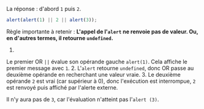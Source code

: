 La réponse : d'abord `1` puis `2`.

```js run
alert(alert(1) || 2 || alert(3));
```

Règle importante à retenir : **L'appel de l'`alert` ne renvoie pas de valeur.
Ou, en d'autres termes, il retourne `undefined`.**

1.
Le premier OR `||` évalue son opérande gauche `alert(1)`.
Cela affiche le premier message avec `1`.
2.
L'`alert` retourne `undefined`, donc OR passe au deuxième opérande en recherchant une valeur vraie.
3.
Le deuxième opérande `2` est vrai (car supérieur à 0), donc l'exécution est interrompue, `2` est renvoyé puis affiché par l'alerte externe.

Il n'y aura pas de `3`, car l'évaluation n'atteint pas l'`alert (3)`.